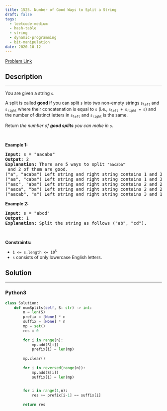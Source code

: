 ```yaml
---
title: 1525. Number of Good Ways to Split a String
draft: false
tags: 
  - leetcode-medium
  - hash-table
  - string
  - dynamic-programming
  - bit-manipulation
date: 2020-10-12
---
```


[Problem Link](https://leetcode.com/problems/number-of-good-ways-to-split-a-string/)

## Description

---
<p>You are given a string <code>s</code>.</p>

<p>A split is called <strong>good</strong> if you can split <code>s</code> into two non-empty strings <code>s<sub>left</sub></code> and <code>s<sub>right</sub></code> where their concatenation is equal to <code>s</code> (i.e., <code>s<sub>left</sub> + s<sub>right</sub> = s</code>) and the number of distinct letters in <code>s<sub>left</sub></code> and <code>s<sub>right</sub></code> is the same.</p>

<p>Return <em>the number of <strong>good splits</strong> you can make in <code>s</code></em>.</p>

<p>&nbsp;</p>
<p><strong class="example">Example 1:</strong></p>

<pre>
<strong>Input:</strong> s = &quot;aacaba&quot;
<strong>Output:</strong> 2
<strong>Explanation:</strong> There are 5 ways to split <code>&quot;aacaba&quot;</code> and 2 of them are good. 
(&quot;a&quot;, &quot;acaba&quot;) Left string and right string contains 1 and 3 different letters respectively.
(&quot;aa&quot;, &quot;caba&quot;) Left string and right string contains 1 and 3 different letters respectively.
(&quot;aac&quot;, &quot;aba&quot;) Left string and right string contains 2 and 2 different letters respectively (good split).
(&quot;aaca&quot;, &quot;ba&quot;) Left string and right string contains 2 and 2 different letters respectively (good split).
(&quot;aacab&quot;, &quot;a&quot;) Left string and right string contains 3 and 1 different letters respectively.
</pre>

<p><strong class="example">Example 2:</strong></p>

<pre>
<strong>Input:</strong> s = &quot;abcd&quot;
<strong>Output:</strong> 1
<strong>Explanation:</strong> Split the string as follows (&quot;ab&quot;, &quot;cd&quot;).
</pre>

<p>&nbsp;</p>
<p><strong>Constraints:</strong></p>

<ul>
	<li><code>1 &lt;= s.length &lt;= 10<sup>5</sup></code></li>
	<li><code>s</code> consists of only lowercase English letters.</li>
</ul>


## Solution

---
### Python3
``` py title='number-of-good-ways-to-split-a-string'
class Solution:
    def numSplits(self, S: str) -> int:
        n = len(S)
        prefix = [None] * n
        suffix = [None] * n
        mp = set()
        res = 0
        
        for i in range(n):
            mp.add(S[i])
            prefix[i] = len(mp)
            
        mp.clear()
        
        for i in reversed(range(n)):
            mp.add(S[i])
            suffix[i] = len(mp)
        

        for i in range(1,n):
            res += prefix[i-1] == suffix[i]
        
        return res
```

